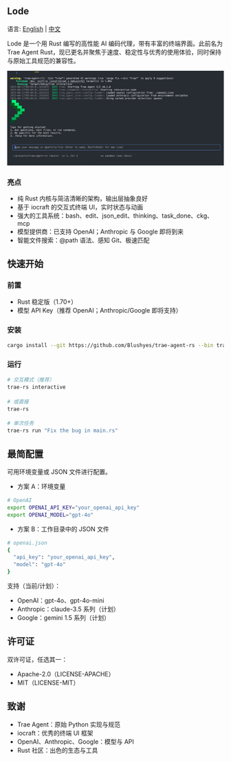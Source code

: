 ## Lode

语言: [English](README.md) | [中文](README_zh.md)

Lode 是一个用 Rust 编写的高性能 AI 编码代理，带有丰富的终端界面。此前名为 Trae Agent Rust，现已更名并聚焦于速度、稳定性与优秀的使用体验，同时保持与原始工具规范的兼容性。

![demo](./images/demo.gif)

### 亮点

- 纯 Rust 内核与简洁清晰的架构，输出层抽象良好
- 基于 iocraft 的交互式终端 UI，实时状态与动画
- 强大的工具系统：bash、edit、json_edit、thinking、task_done、ckg、mcp
- 模型提供商：已支持 OpenAI；Anthropic 与 Google 即将到来
- 智能文件搜索：@path 语法、感知 Git、极速匹配

## 快速开始

### 前置

- Rust 稳定版（1.70+）
- 模型 API Key（推荐 OpenAI；Anthropic/Google 即将支持）

### 安装

```bash
cargo install --git https://github.com/Blushyes/trae-agent-rs --bin trae-rs
```

### 运行

```bash
# 交互模式（推荐）
trae-rs interactive

# 或直接
trae-rs

# 单次任务
trae-rs run "Fix the bug in main.rs"
```

## 最简配置

可用环境变量或 JSON 文件进行配置。

- 方案 A：环境变量

```bash
# OpenAI
export OPENAI_API_KEY="your_openai_api_key"
export OPENAI_MODEL="gpt-4o"
```

- 方案 B：工作目录中的 JSON 文件

```bash
# openai.json
{
  "api_key": "your_openai_api_key",
  "model": "gpt-4o"
}
```

支持（当前/计划）：

- OpenAI：gpt-4o、gpt-4o-mini
- Anthropic：claude-3.5 系列（计划）
- Google：gemini 1.5 系列（计划）

## 许可证

双许可证，任选其一：

- Apache-2.0（LICENSE-APACHE）
- MIT（LICENSE-MIT）

## 致谢

- Trae Agent：原始 Python 实现与规范
- iocraft：优秀的终端 UI 框架
- OpenAI、Anthropic、Google：模型与 API
- Rust 社区：出色的生态与工具
